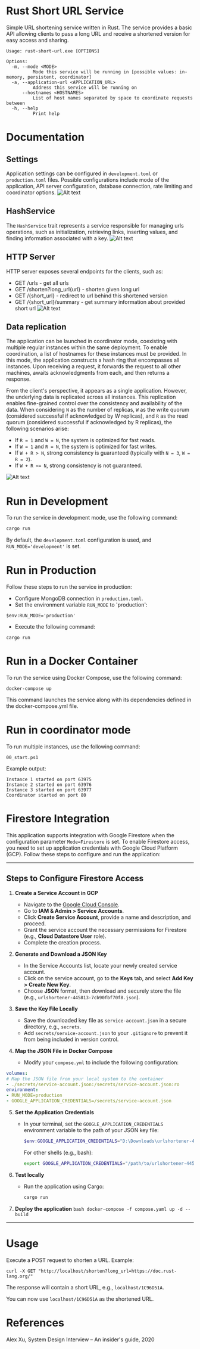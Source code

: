# Rust Short URL Service

Simple URL shortening service written in Rust. The service provides a basic API allowing clients to pass a long URL and receive a shortened version for easy access and sharing.

```
Usage: rust-short-url.exe [OPTIONS]

Options:
  -m, --mode <MODE>
          Mode this service will be running in [possible values: in-memory, persistent, coordinator]
  -a, --application-url <APPLICATION_URL>
          Address this service will be running on
      --hostnames <HOSTNAMES>
          List of host names separated by space to coordinate requests between
  -h, --help
          Print help
```
# Documentation

## Settings
Application settings can be configured in `development.toml` or `production.toml` files. Possible configurations include mode of the application, API server configuration, database connection, rate limiting and coordinator options.
![Alt text](docs/settings.png?raw=true "Application settings")

## HashService
The `HashService` trait represents a service responsible for managing urls operations, such as initialization, retrieving links, inserting values, and finding information associated with a key.
![Alt text](docs/hashservice.png?raw=true "Hash Service")

## HTTP Server
HTTP server exposes several endpoints for the clients, such as:
* GET /urls - get all urls
* GET /shorten?long_url{url} - shorten given long url
* GET /{short_url} - redirect to url behind this shortened version
* GET /{short_url}/summary - get summary information about provided short url
![Alt text](docs/httpserver.png?raw=true "HTTP Server")

## Data replication
The application can be launched in coordinator mode, coexisting with multiple regular instances within the same deployment. To enable coordination, a list of hostnames for these instances must be provided. In this mode, the application constructs a hash ring that encompasses all instances. Upon receiving a request, it forwards the request to all other machines, awaits acknowledgments from each, and then returns a response.

From the client's perspective, it appears as a single application. However, the underlying data is replicated across all instances. This replication enables fine-grained control over the consistency and availability of the data. When considering `N` as the number of replicas, `W` as the write quorum (considered successful if acknowledged by W replicas), and `R` as the read quorum (considered successful if acknowledged by R replicas), the following scenarios arise:

- If `R = 1` and `W = N`, the system is optimized for fast reads.
- If `W = 1` and `R = N`, the system is optimized for fast writes.
- If `W + R > N`, strong consistency is guaranteed (typically with `N = 3`, `W = R = 2`).
- If `W + R <= N`, strong consistency is not guaranteed.

![Alt text](docs/coordinator.png?raw=true "Data replication and coordinator")

# Run in Development

To run the service in development mode, use the following command:

```cmd
cargo run
```

By default, the `development.toml` configuration is used, and `RUN_MODE='development'` is set.

# Run in Production

Follow these steps to run the service in production:

* Configure MongoDB connection in `production.toml`.
* Set the environment variable `RUN_MODE` to 'production':
```
$env:RUN_MODE='production'
```
* Execute the following command:
```
cargo run
```

# Run in a Docker Container

To run the service using Docker Compose, use the following command:

```
docker-compose up
```

This command launches the service along with its dependencies defined in the docker-compose.yml file.

# Run in coordinator mode

To run multiple instances, use the following command:
```
00_start.ps1
```
Example output:
```
Instance 1 started on port 63975
Instance 2 started on port 63976
Instance 3 started on port 63977
Coordinator started on port 80
```

# Firestore Integration

This application supports integration with Google Firestore when the configuration parameter `Mode=Firestore` is set. To enable Firestore access, you need to set up application credentials with Google Cloud Platform (GCP). Follow these steps to configure and run the application:

---

## Steps to Configure Firestore Access

1. **Create a Service Account in GCP**
   - Navigate to the [Google Cloud Console](https://console.cloud.google.com).
   - Go to **IAM & Admin > Service Accounts**.
   - Click **Create Service Account**, provide a name and description, and proceed.
   - Grant the service account the necessary permissions for Firestore (e.g., **Cloud Datastore User** role).
   - Complete the creation process.

2. **Generate and Download a JSON Key**
   - In the Service Accounts list, locate your newly created service account.
   - Click on the service account, go to the **Keys** tab, and select **Add Key > Create New Key**.
   - Choose **JSON** format, then download and securely store the file (e.g., `urlshortener-445813-7cb90fbf70f8.json`).
  
3. **Save the Key File Locally**
   - Save the downloaded key file as `service-account.json` in a secure directory, e.g., `secrets`.  
   - Add `secrets/service-account.json` to your `.gitignore` to prevent it from being included in version control.  

4. **Map the JSON File in Docker Compose**
   - Modify your `compose.yml` to include the following configuration:  

```yaml
volumes:
# Map the JSON file from your local system to the container
- ./secrets/service-account.json:/secrets/service-account.json:ro
environment:
- RUN_MODE=production
- GOOGLE_APPLICATION_CREDENTIALS=/secrets/service-account.json
```

5. **Set the Application Credentials**
   - In your terminal, set the `GOOGLE_APPLICATION_CREDENTIALS` environment variable to the path of your JSON key file:
     ```powershell
     $env:GOOGLE_APPLICATION_CREDENTIALS="D:\Downloads\urlshortener-445813-7cb90fbf70f8.json"
     ```
     For other shells (e.g., bash):
     ```bash
     export GOOGLE_APPLICATION_CREDENTIALS="/path/to/urlshortener-445813-7cb90fbf70f8.json"
     ```

6. **Test locally**
   - Run the application using Cargo:
     ```bash
     cargo run
     ```

7. **Deploy the application**
        ```bash
        docker-compose -f compose.yaml up -d --build
        ```
---

# Usage

Execute a POST request to shorten a URL. Example:
```
curl -X GET "http://localhost/shorten?long_url=https://doc.rust-lang.org/"
```

The response will contain a short URL, e.g., `localhost/1C96D51A`.

You can now use `localhost/1C96D51A` as the shortened URL.

# References
Alex Xu, System Design Interview – An insider's guide, 2020